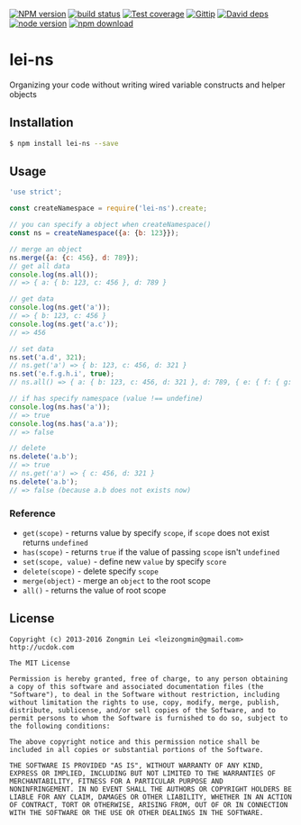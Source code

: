 [![NPM version][npm-image]][npm-url]
[![build status][travis-image]][travis-url]
[![Test coverage][coveralls-image]][coveralls-url]
[![Gittip][gittip-image]][gittip-url]
[![David deps][david-image]][david-url]
[![node version][node-image]][node-url]
[![npm download][download-image]][download-url]

[npm-image]: https://img.shields.io/npm/v/lei-ns.svg?style=flat-square
[npm-url]: https://npmjs.org/package/lei-ns
[travis-image]: https://img.shields.io/travis/leizongmin/node-lei-ns.svg?style=flat-square
[travis-url]: https://travis-ci.org/leizongmin/node-lei-ns
[coveralls-image]: https://img.shields.io/coveralls/leizongmin/node-lei-ns.svg?style=flat-square
[coveralls-url]: https://coveralls.io/r/leizongmin/node-lei-ns?branch=master
[gittip-image]: https://img.shields.io/gittip/leizongmin.svg?style=flat-square
[gittip-url]: https://www.gittip.com/leizongmin/
[david-image]: https://img.shields.io/david/leizongmin/node-lei-ns.svg?style=flat-square
[david-url]: https://david-dm.org/leizongmin/node-lei-ns
[node-image]: https://img.shields.io/badge/node.js-%3E=_0.10-green.svg?style=flat-square
[node-url]: http://nodejs.org/download/
[download-image]: https://img.shields.io/npm/dm/lei-ns.svg?style=flat-square
[download-url]: https://npmjs.org/package/lei-ns

# lei-ns

Organizing your code without writing wired variable constructs and helper objects


## Installation

```bash
$ npm install lei-ns --save
```


## Usage

```javascript
'use strict';

const createNamespace = require('lei-ns').create;

// you can specify a object when createNamespace()
const ns = createNamespace({a: {b: 123}});

// merge an object
ns.merge({a: {c: 456}, d: 789});
// get all data
console.log(ns.all());
// => { a: { b: 123, c: 456 }, d: 789 }

// get data
console.log(ns.get('a'));
// => { b: 123, c: 456 }
console.log(ns.get('a.c'));
// => 456

// set data
ns.set('a.d', 321);
// ns.get('a') => { b: 123, c: 456, d: 321 }
ns.set('e.f.g.h.i', true);
// ns.all() => { a: { b: 123, c: 456, d: 321 }, d: 789, { e: { f: { g: { h:  { i: true } } } } } }

// if has specify namespace (value !== undefine)
console.log(ns.has('a'));
// => true
console.log(ns.has('a.a'));
// => false

// delete
ns.delete('a.b');
// => true
// ns.get('a') => { c: 456, d: 321 }
ns.delete('a.b');
// => false (because a.b does not exists now)
```

### Reference

+ `get(scope)` - returns value by specify `scope`, if `scope` does not exist returns `undefined`
+ `has(scope)` - returns `true` if the value of passing `scope` isn't `undefined`
+ `set(scope, value)` - define new `value` by specify `score`
+ `delete(scope)` - delete specify `scope`
+ `merge(object)` - merge an `object` to the root scope
+ `all()` - returns the value of root scope


## License

```
Copyright (c) 2013-2016 Zongmin Lei <leizongmin@gmail.com>
http://ucdok.com

The MIT License

Permission is hereby granted, free of charge, to any person obtaining
a copy of this software and associated documentation files (the
"Software"), to deal in the Software without restriction, including
without limitation the rights to use, copy, modify, merge, publish,
distribute, sublicense, and/or sell copies of the Software, and to
permit persons to whom the Software is furnished to do so, subject to
the following conditions:

The above copyright notice and this permission notice shall be
included in all copies or substantial portions of the Software.

THE SOFTWARE IS PROVIDED "AS IS", WITHOUT WARRANTY OF ANY KIND,
EXPRESS OR IMPLIED, INCLUDING BUT NOT LIMITED TO THE WARRANTIES OF
MERCHANTABILITY, FITNESS FOR A PARTICULAR PURPOSE AND
NONINFRINGEMENT. IN NO EVENT SHALL THE AUTHORS OR COPYRIGHT HOLDERS BE
LIABLE FOR ANY CLAIM, DAMAGES OR OTHER LIABILITY, WHETHER IN AN ACTION
OF CONTRACT, TORT OR OTHERWISE, ARISING FROM, OUT OF OR IN CONNECTION
WITH THE SOFTWARE OR THE USE OR OTHER DEALINGS IN THE SOFTWARE.
```